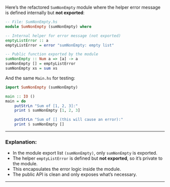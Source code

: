 
Here’s the refactored `SumNonEmpty` module where the helper error message is defined internally but **not exported**:

```haskell
-- File: SumNonEmpty.hs
module SumNonEmpty (sumNonEmpty) where

-- Internal helper for error message (not exported)
emptyListError :: a
emptyListError = error "sumNonEmpty: empty list"

-- Public function exported by the module
sumNonEmpty :: Num a => [a] -> a
sumNonEmpty [] = emptyListError
sumNonEmpty xs = sum xs
```

And the same `Main.hs` for testing:

```haskell
import SumNonEmpty (sumNonEmpty)

main :: IO ()
main = do
    putStrLn "Sum of [1, 2, 3]:"
    print $ sumNonEmpty [1, 2, 3]

    putStrLn "Sum of [] (this will cause an error):"
    print $ sumNonEmpty []
```

---

### Explanation:

* In the module export list `(sumNonEmpty)`, only `sumNonEmpty` is exported.
* The helper `emptyListError` is defined but **not exported**, so it’s private to the module.
* This encapsulates the error logic inside the module.
* The public API is clean and only exposes what’s necessary.

---

